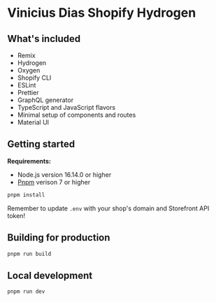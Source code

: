 # Vinicius Dias Shopify Hydrogen

## What's included

- Remix
- Hydrogen
- Oxygen
- Shopify CLI
- ESLint
- Prettier
- GraphQL generator
- TypeScript and JavaScript flavors
- Minimal setup of components and routes
- Material UI

## Getting started

**Requirements:**

- Node.js version 16.14.0 or higher
- [Pnpm](https://pnpm.io/) verison 7 or higher

```bash
pnpm install
```

Remember to update `.env` with your shop's domain and Storefront API token!

## Building for production

```bash
pnpm run build
```

## Local development

```bash
pnpm run dev
```
